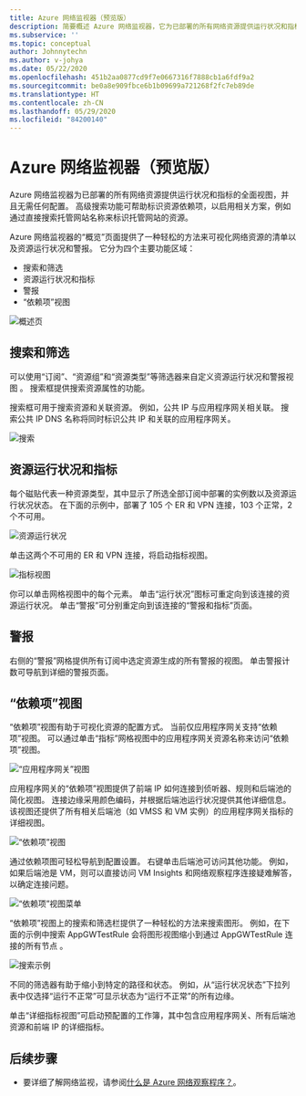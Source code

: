 ```yaml
---
title: Azure 网络监视器（预览版）
description: 简要概述 Azure 网络监视器，它为已部署的所有网络资源提供运行状况和指标的全面视图，并且无需任何配置。
ms.subservice: ''
ms.topic: conceptual
author: Johnnytechn
ms.author: v-johya
ms.date: 05/22/2020
ms.openlocfilehash: 451b2aa0877cd9f7e0667316f7888cb1a6fdf9a2
ms.sourcegitcommit: be0a8e909fbce6b1b09699a721268f2fc7eb89de
ms.translationtype: HT
ms.contentlocale: zh-CN
ms.lasthandoff: 05/29/2020
ms.locfileid: "84200140"
---
```

# <a name="azure-monitor-for-networks-preview"></a>Azure 网络监视器（预览版）
Azure 网络监视器为已部署的所有网络资源提供运行状况和指标的全面视图，并且无需任何配置。 高级搜索功能可帮助标识资源依赖项，以启用相关方案，例如通过直接搜索托管网站名称来标识托管网站的资源。

Azure 网络监视器的“概览”页面提供了一种轻松的方法来可视化网络资源的清单以及资源运行状况和警报。 它分为四个主要功能区域：

- 搜索和筛选
- 资源运行状况和指标
- 警报 
- “依赖项”视图

![概述页](./media/network-insights-overview/overview.png)

## <a name="search-and-filtering"></a>搜索和筛选
可以使用“订阅”、“资源组”和“资源类型”等筛选器来自定义资源运行状况和警报视图  。 搜索框提供搜索资源属性的功能。

搜索框可用于搜索资源和关联资源。 例如，公共 IP 与应用程序网关相关联。 搜索公共 IP DNS 名称将同时标识公共 IP 和关联的应用程序网关。

![搜索](./media/network-insights-overview/search.png)


## <a name="resource-health-and-metric"></a>资源运行状况和指标
每个磁贴代表一种资源类型，其中显示了所选全部订阅中部署的实例数以及资源运行状况状态。 在下面的示例中，部署了 105 个 ER 和 VPN 连接，103 个正常，2 个不可用。

![资源运行状况](./media/network-insights-overview/resource-health.png)

单击这两个不可用的 ER 和 VPN 连接，将启动指标视图。 

![指标视图](./media/network-insights-overview/metric-view.png)

你可以单击网格视图中的每个元素。 单击“运行状况”图标可重定向到该连接的资源运行状况。 单击“警报”可分别重定向到该连接的“警报和指标”页面。 

## <a name="alerts"></a>警报
右侧的“警报”网格提供所有订阅中选定资源生成的所有警报的视图。 单击警报计数可导航到详细的警报页面。

## <a name="dependency-view"></a>“依赖项”视图
“依赖项”视图有助于可视化资源的配置方式。 当前仅应用程序网关支持“依赖项”视图。 可以通过单击“指标”网格视图中的应用程序网关资源名称来访问“依赖项”视图。

![“应用程序网关”视图](./media/network-insights-overview/application-gateway.png)

应用程序网关的“依赖项”视图提供了前端 IP 如何连接到侦听器、规则和后端池的简化视图。 连接边缘采用颜色编码，并根据后端池运行状况提供其他详细信息。 该视图还提供了所有相关后端池（如 VMSS 和 VM 实例）的应用程序网关指标的详细视图。

![“依赖项”视图](./media/network-insights-overview/dependency-view.png)

通过依赖项图可轻松导航到配置设置。 右键单击后端池可访问其他功能。 例如，如果后端池是 VM，则可以直接访问 VM Insights 和网络观察程序连接疑难解答，以确定连接问题。

![“依赖项”视图菜单](./media/network-insights-overview/dependency-view-menu.png)

“依赖项”视图上的搜索和筛选栏提供了一种轻松的方法来搜索图形。 例如，在下面的示例中搜索 AppGWTestRule 会将图形视图缩小到通过 AppGWTestRule 连接的所有节点 。 

![搜索示例](./media/network-insights-overview/search-example.png)

不同的筛选器有助于缩小到特定的路径和状态。 例如，从“运行状况状态”下拉列表中仅选择“运行不正常”可显示状态为“运行不正常”的所有边缘。

单击“详细指标视图”可启动预配置的工作簿，其中包含应用程序网关、所有后端池资源和前端 IP 的详细指标。 

## <a name="next-steps"></a>后续步骤 

- 要详细了解网络监视，请参阅[什么是 Azure 网络观察程序？](/network-watcher/network-watcher-monitoring-overview)。

